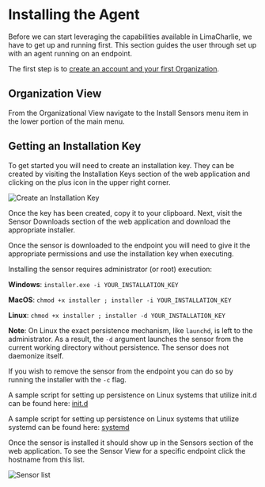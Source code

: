 
# Installing the Agent

Before we can start leveraging the capabilities available in LimaCharlie, we have to get up and running first. This section guides the user through set up with an agent running on an endpoint.

The first step is to [create an account and your first Organization]().

## Organization View

From the Organizational View navigate to the Install Sensors menu item in the lower portion of the main menu.

## Getting an Installation Key

To get started you will need to create an installation key. They can be created by visiting the Installation Keys section of the web application and clicking on the plus icon in the upper right corner. 

![Create an Installation Key](https://storage.googleapis.com/lc-edu/content/images/content/qs-agent-1.png)

Once the key has been created, copy it to your clipboard. Next, visit the Sensor Downloads section of the web application and download the appropriate installer.

Once the sensor is downloaded to the endpoint you will need to give it the appropriate permissions and use the installation key when executing.

Installing the sensor requires administrator (or root) execution:

**Windows**: `installer.exe -i YOUR_INSTALLATION_KEY`

**MacOS**: `chmod +x installer ; installer -i YOUR_INSTALLATION_KEY`

**Linux**: `chmod +x installer ; installer -d YOUR_INSTALLATION_KEY`

**Note**: On Linux the exact persistence mechanism, like `launchd`, is left to the administrator. As a result, the `-d` argument launches the sensor from the current working directory without persistence. The sensor does not daemonize itself.

If you wish to remove the sensor from the endpoint you can do so by running the installer with the `-c` flag.

A sample script for setting up persistence on Linux systems that utilize init.d can be found here: [init.d](https://github.com/refractionPOINT/lce_doc/blob/master/docs/lc_linux_installer.sh)

A sample script for setting up persistence on Linux systems that utilize systemd can be found here: [systemd](https://github.com/refractionPOINT/lce_doc/blob/master/scripts/lc_systemd_installer.sh)

Once the sensor is installed it should show up in the Sensors section of the web application. To see the Sensor View for a specific endpoint click the hostname from this list.

![Sensor list](https://storage.googleapis.com/lc-edu/content/images/content/qs-agent-2.png)